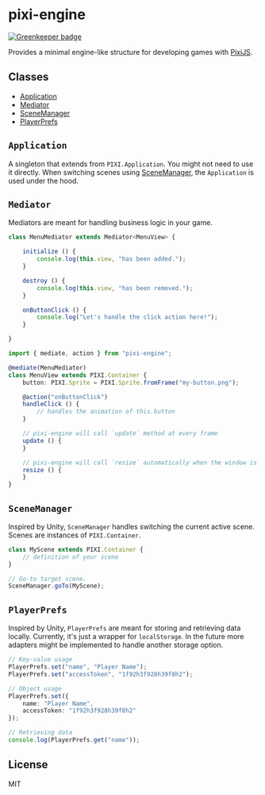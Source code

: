# pixi-engine

[![Greenkeeper badge](https://badges.greenkeeper.io/gamestdio/pixi-engine.svg)](https://greenkeeper.io/)

Provides a minimal engine-like structure for developing games with
[PixiJS](https://github.com/pixijs/pixi.js/).

## Classes

- [Application](#application)
- [Mediator](#mediator)
- [SceneManager](#scenemanager)
- [PlayerPrefs](#playerprefs)

## `Application`

A singleton that extends from `PIXI.Application`. You might not need to use it directly. When switching scenes using [SceneManager](#scenemanager), the `Application` is used under the hood.

## `Mediator`

Mediators are meant for handling business logic in your game.

```typescript
class MenuMediator extends Mediator<MenuView> {

    initialize () {
        console.log(this.view, "has been added.");
    }

    destroy () {
        console.log(this.view, "has been removed.");
    }

    onButtonClick () {
        console.log("Let's handle the click action here!");
    }

}
```

```typescript
import { mediate, action } from "pixi-engine";

@mediate(MenuMediator)
class MenuView extends PIXI.Container {
    button: PIXI.Sprite = PIXI.Sprite.fromFrame("my-button.png");

    @action("onButtonClick")
    handleClick () {
        // handles the animation of this.button
    }

    // pixi-engine will call `update` method at every frame
    update () {
    }

    // pixi-engine will call `resize` automatically when the window is resized
    resize () {
    }
}
```

## `SceneManager`

Inspired by Unity, `SceneManager` handles switching the current active scene. Scenes are instances of `PIXI.Container`.


```typescript
class MyScene extends PIXI.Container {
    // definition of your scene
}

// Go-to target scene.
SceneManager.goTo(MyScene);
```

## `PlayerPrefs`

Inspired by Unity, `PlayerPrefs` are meant for storing and retrieving data locally. Currently, it's just a wrapper for `localStorage`. In the future more adapters might be implemented to handle another storage option.

```typescript
// Key-value usage
PlayerPrefs.set("name", "Player Name");
PlayerPrefs.set("accessToken", "1f92h3f928h39f8h2");

// Object usage
PlayerPrefs.set({
    name: "Player Name",
    accessToken: "1f92h3f928h39f8h2"
});

// Retrieving data
console.log(PlayerPrefs.get("name"));
```


## License

MIT
